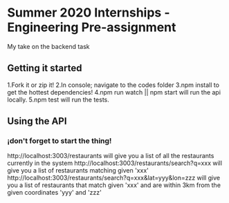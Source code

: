 # Summer 2020 Internships - Engineering Pre-assignment

My take on the backend task

## Getting it started

1.Fork it or zip it!
2.In console; navigate to the codes folder
3.npm install to get the hottest dependencies!
4.npm run watch || npm start will run the api locally.
5.npm test will run the tests.

## Using the API

### ¡don't forget to start the thing!

http://localhost:3003/restaurants will give you a list of all the restaurants currently in the system
http://localhost:3003/restaurants/search?q=xxx will give you a list of restaurants matching given 'xxx'
http://localhost:3003/restaurants/search?q=xxx&lat=yyy&lon=zzz will give you a list of restaurants that match given 'xxx' and are within 3km from the given coordinates 'yyy' and 'zzz'
